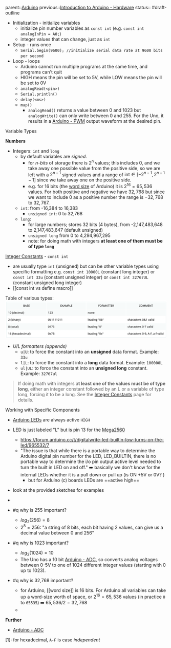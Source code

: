 parent::[Arduino](Arduino.md)
previous::[Introduction to Arduino - Hardware](Introduction%20to%20Arduino%20-%20Hardware.md)
status:: #draft-outline 

- Initialization - initialize variables
	- initialize pin number variables as `const int` (e.g. `const int analogInPin = A0;`)
	- integer values that can change, just as `int`
- Setup - runs once
	- `Serial.begin(9600); //initialize serial data rate at 9600 bits per second`
- Loop - loops
	- Arduino cannot run multiple programs at the same time, and programs can't quit
	- HIGH means the pin will be set to 5V, while LOW means the pin will be set to 0V 
	- `analogRead(<pin>)`
	- `Serial.println()`
	- `delay(<ms>)`
	- `map() ` 
		- `analogRead()` returns a value between 0 and 1023 but `analogWrite()` can only write between 0 and 255. For the Uno, it results in a [Arduino - PWM](Arduino%20-%20PWM.md) output waveform at the desired pin.

Variable Types

**Numbers**
- Integers: `int` and `long`
	- by default variables are _signed_. 
		- for _n-bits_ of storage there is $2^n$ values; this includes 0, and we take away one possible value from the positive side, so we are left with a $2^{n-1}$ signed values and a range of $\text{int} \in [-2^{n-1}, 2^{n-1} - 1]$ since we take away one on the positive side. 
		- e.g. for 16 bits (the [word size](word%20size) of Arduino) it is $2^{16}=65,536$ values. For both positive and negative we have $32,768$ but since we want to include 0 as a positive number the range is $-32,768$ to $32,767$.
	- `int`: from -16,384 to 16,383
		- `unsigned int`: 0 to 32,768
	- `long`: 
		- for large numbers; stores 32 bits (4 bytes), from -2,147,483,648 to 2,147,483,647 (default unsigned)
		- `unsigned long`  from 0 to 4,294,967,295
		- note: for doing math with integers **at least one of them must be of type `long`**

[Integer Constants](https://www.arduino.cc/reference/en/language/variables/constants/integerconstants/) - `const int`
- are usually type `int` (unsigned) but can be other variable types using specific formatting e.g. `const int 10000L` (constant long integer) or `const int 33u` (constant unsigned integer) or `const int 32767UL` (constant unsigned long integer)
- [[const int vs define macro]]

Table of various types:
![](Personal%20Folders/that_marouk_ish%20(Spencer)/attachments/Pasted%20image%2020221005161457.png)

- _U/L formatters (appends)_
	- `u|U`: to force the constant into an **unsigned** data format. Example: `33u`
	- `l|L`: to force the constant into a **long** data format. Example: `100000L`
	- `ul|UL`: to force the constant into an **unsigned** **long** constant. Example: `32767ul`

> If doing math with integers a**t least one of the values must be of type long**, either an integer constant followed by an L or a variable of type long, forcing it to be a long. See the [Integer Constants](https://www.arduino.cc/reference/en/language/variables/constants/integerconstants) page for details.

Working with Specific Components
- [Arduino LEDs](Arduino%20LEDs.md) are always active `HIGH` 

- LED is just labeled "L" but is pin 13 for the [Mega2560](Mega2560.md)
	- https://forum.arduino.cc/t/digitalwrite-led-builtin-low-turns-on-the-led/965532/7
	- "The issue is that while there is a portable way to determine the Arduino digital pin number for the LED, LED_BUILTIN, there is no portable way to determine the i/o pin output active level needed to turn the built in LED on and off." ➡️  basically we don't know for the internal LEDs whether it is a pull down or pull up (is ON +5V or 0V? ) 
		- but for Arduino (c) boards LEDs are ==active high==
- look at the provided sketches for examples
- 
- #q why is 255 important?
	- $log_2(256)=8$
	- $2^8=256$: "a string of 8 bits, each bit having 2 values, can give us a decimal value between 0 and 256"
- #q why is 1023 important? 
	- $log_2(1024)=10$
	- The Uno has a 10 bit [Arduino - ADC](Arduino%20-%20ADC.md), so converts analog voltages between 0-5V to one of 1024 different integer values (starting with 0 up to 1023). 
- #q why is 32,768 important?
	- for Arduino, [[word size]] is 16 bits.  For Arduino all variables can take up a word-size worth of space, or $2^{16}=65,536$ values (in practice `0` to `65535`)  ➡️  $65,536/2 = 32,768$
	- 

**Further**
- [Arduino - ADC](Arduino%20-%20ADC.md)

[1]: for hexadecimal, `A-F` is case _independent_